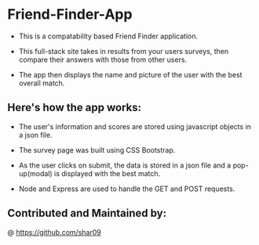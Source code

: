 # Friend-Finder-App

* This is a compatability based Friend Finder application. 

* This full-stack site takes in results from your users surveys, then compare their answers with those from other users. 

* The app then displays the name and picture of the user with the best overall match.

## Here's how the app works:

* The user's information and scores are stored using javascript objects in a json file.

* The survey page was built using CSS Bootstrap.

* As the user clicks on submit, the data is stored in a json file and a pop-up(modal) is displayed with the best match.

* Node and Express are used to handle the GET and POST requests.

## Contributed and Maintained by:

@ https://github.com/shar09
